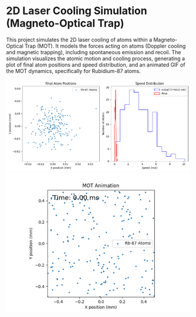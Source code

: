 # 2D Laser Cooling Simulation (Magneto-Optical Trap)

This project simulates the 2D laser cooling of atoms within a Magneto-Optical Trap (MOT). It models the forces acting on atoms (Doppler cooling and magnetic trapping), including spontaneous emission and recoil. The simulation visualizes the atomic motion and cooling process, generating a plot of final atom positions and speed distribution, and an animated GIF of the MOT dynamics, specifically for Rubidium-87 atoms.

![Simulation Result](./simulation_plot.png)
![Simulation Result](./mot_animation.gif)
